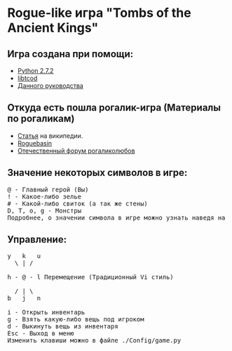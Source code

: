 # Rogue-like игра "Tombs of the Ancient Kings" #
## Игра создана при помощи: ##
- [Python 2.7.2](http://python.org/)
- [libtcod](https://bitbucket.org/jice/libtcod)
- [Данного руководства](http://roguebasin.roguelikedevelopment.org/index.php/Complete_Roguelike_Tutorial,_using_python%2Blibtcod)

## Откуда есть пошла рогалик-игра (Материалы по рогаликам) ##
+ [Статья](http://ru.wikipedia.org/wiki/Roguelike) на википедии.
+ [Roguebasin](http://roguebasin.roguelikedevelopment.org/index.php/Main_Page)
+ [Отечественный форум рогаликолюбов](http://rlgclub.ru/wiki/%D0%A1%D1%82%D0%B0%D1%82%D1%8C%D0%B8)

## Значение некоторых символов в игре: ##
<pre>
@ - Главный герой (Вы)
! - Какое-либо зелье
# - Какой-либо свиток (а так же стены)
D, T, o, g - Монстры
Подробнее, о значении символа в игре можно узнать наведя на него мышью.
</pre>

## Управление: ##
<pre>
y   k   u
  \ | /
  
h - @ - l Перемещение (Традиционный Vi стиль)
  
  / | \
b   j   n

i - Открыть инвентарь
g - Взять какую-либо вещь под игроком
d - Выкинуть вещь из инвентаря
Esc - Выход в меню
Изменить клавиши можно в файле ./Config/game.py
</pre>


